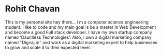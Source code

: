 # Rohit Chavan
This is my personal site
hey there... I m a computer science engineering student. i like to code and my main goal is be a master in Web Development and become a good Full stack developer. I have my own startup company named 'Dauntless Technologies'.
Also, i own a digital marketing company named "Digiraj.in" and work as a digital marketing expert to help businesses to grow and scale it to their expected level.
